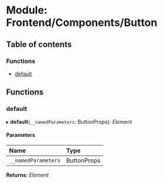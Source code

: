 # Module: Frontend/Components/Button

## Table of contents

### Functions

- [default](frontend_components_button.md#default)

## Functions

### default

▸ **default**(`__namedParameters`: ButtonProps): _Element_

#### Parameters

| Name                | Type        |
| :------------------ | :---------- |
| `__namedParameters` | ButtonProps |

**Returns:** _Element_
